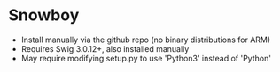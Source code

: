 # Snowboy

* Install manually via the github repo (no binary distributions for ARM)
* Requires Swig 3.0.12+, also installed manually
* May require modifying setup.py to use 'Python3' instead of 'Python'
